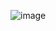 

![image](https://github.com/xBourner/auto-dash/assets/64064679/ef5d5394-edfd-4587-9c69-7dfe5acc64d3)
